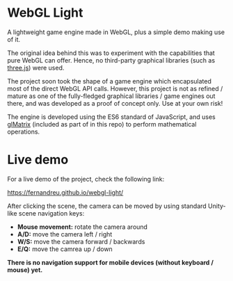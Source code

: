 # WebGL Light

A lightweight game engine made in WebGL, plus a simple demo making use of it.

The original idea behind this was to experiment with the capabilities that pure WebGL can offer. Hence, no third-party graphical libraries (such as [three.js](https://threejs.org/)) were used.

The project soon took the shape of a game engine which encapsulated most of the direct WebGL API calls. However, this project is not as refined / mature as one of the fully-fledged graphical libraries / game engines out there, and was developed as a proof of concept only. Use at your own risk!

The engine is developed using the ES6 standard of JavaScript, and uses [glMatrix](https://github.com/toji/gl-matrix) (included as part of in this repo) to perform mathematical operations.

# Live demo

For a live demo of the project, check the following link:

https://fernandreu.github.io/webgl-light/

After clicking the scene, the camera can be moved by using standard Unity-like scene navigation keys:

 - **Mouse movement:** rotate the camera around
 - **A/D:** move the camera left / right
 - **W/S:** move the camera forward / backwards
 - **E/Q:** move the camrea up / down

**There is no navigation support for mobile devices (without keyboard / mouse) yet.**

